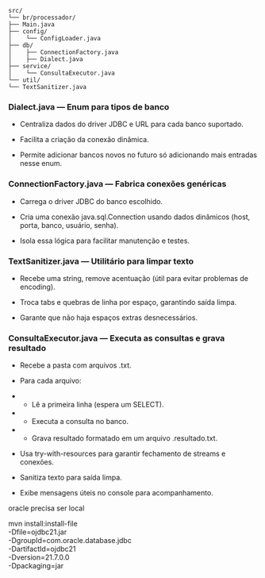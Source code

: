 ````
src/
└── br/processador/
├── Main.java
├── config/
│    └── ConfigLoader.java
├── db/
│    ├── ConnectionFactory.java
│    ├── Dialect.java
├── service/
│    └── ConsultaExecutor.java
└── util/
└── TextSanitizer.java
````

### Dialect.java — Enum para tipos de banco

- Centraliza dados do driver JDBC e URL para cada banco suportado.

- Facilita a criação da conexão dinâmica.

- Permite adicionar bancos novos no futuro só adicionando mais entradas nesse enum.

### ConnectionFactory.java — Fabrica conexões genéricas

- Carrega o driver JDBC do banco escolhido.

- Cria uma conexão java.sql.Connection usando dados dinâmicos (host, porta, banco, usuário, senha).

- Isola essa lógica para facilitar manutenção e testes.

### TextSanitizer.java — Utilitário para limpar texto

- Recebe uma string, remove acentuação (útil para evitar problemas de encoding).

- Troca tabs e quebras de linha por espaço, garantindo saída limpa.

- Garante que não haja espaços extras desnecessários.

### ConsultaExecutor.java — Executa as consultas e grava resultado

- Recebe a pasta com arquivos .txt.

- Para cada arquivo:

- - Lê a primeira linha (espera um SELECT).

- - Executa a consulta no banco.

- - Grava resultado formatado em um arquivo .resultado.txt.

- Usa try-with-resources para garantir fechamento de streams e conexões.

- Sanitiza texto para saída limpa.

- Exibe mensagens úteis no console para acompanhamento.

oracle precisa ser local

mvn install:install-file \
-Dfile=ojdbc21.jar \
-DgroupId=com.oracle.database.jdbc \
-DartifactId=ojdbc21 \
-Dversion=21.7.0.0 \
-Dpackaging=jar